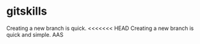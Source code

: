 # gitskills
Creating a new branch is quick.
<<<<<<< HEAD
Creating a new branch is quick and simple.
AAS
